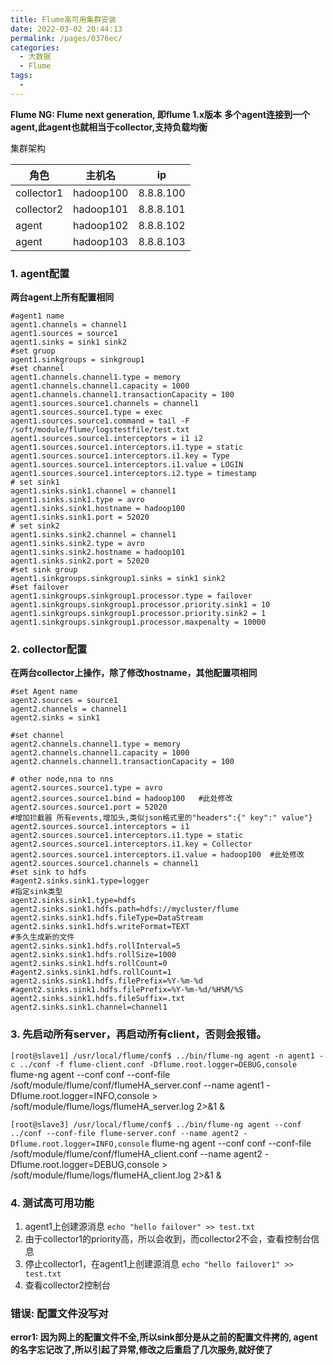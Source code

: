 ```yaml
---
title: Flume高可用集群安装
date: 2022-03-02 20:44:13
permalink: /pages/0376ec/
categories: 
  - 大数据
  - Flume
tags: 
  - 
---
```

**Flume NG: Flume next generation, 即flume 1.x版本**
**多个agent连接到一个agent,此agent也就相当于collector,支持负载均衡**

集群架构

| 角色 | 主机名 |ip |
| ---|--- |--- |
| collector1 | hadoop100 | 8.8.8.100 |
| collector2 | hadoop101 | 8.8.8.101 |
| agent | hadoop102 | 8.8.8.102 |
| agent | hadoop103 | 8.8.8.103 |

### 1. agent配置

**两台agent上所有配置相同**
```
#agent1 name
agent1.channels = channel1
agent1.sources = source1
agent1.sinks = sink1 sink2
#set gruop
agent1.sinkgroups = sinkgroup1
#set channel
agent1.channels.channel1.type = memory
agent1.channels.channel1.capacity = 1000
agent1.channels.channel1.transactionCapacity = 100
agent1.sources.source1.channels = channel1
agent1.sources.source1.type = exec
agent1.sources.source1.command = tail -F /soft/module/flume/logstestfile/test.txt
agent1.sources.source1.interceptors = i1 i2
agent1.sources.source1.interceptors.i1.type = static
agent1.sources.source1.interceptors.i1.key = Type
agent1.sources.source1.interceptors.i1.value = LOGIN
agent1.sources.source1.interceptors.i2.type = timestamp
# set sink1
agent1.sinks.sink1.channel = channel1
agent1.sinks.sink1.type = avro
agent1.sinks.sink1.hostname = hadoop100
agent1.sinks.sink1.port = 52020
# set sink2
agent1.sinks.sink2.channel = channel1
agent1.sinks.sink2.type = avro
agent1.sinks.sink2.hostname = hadoop101
agent1.sinks.sink2.port = 52020
#set sink group
agent1.sinkgroups.sinkgroup1.sinks = sink1 sink2
#set failover
agent1.sinkgroups.sinkgroup1.processor.type = failover
agent1.sinkgroups.sinkgroup1.processor.priority.sink1 = 10
agent1.sinkgroups.sinkgroup1.processor.priority.sink2 = 1
agent1.sinkgroups.sinkgroup1.processor.maxpenalty = 10000
```

### 2. collector配置
**在两台collector上操作，除了修改hostname，其他配置项相同**
```
#set Agent name
agent2.sources = source1
agent2.channels = channel1
agent2.sinks = sink1

#set channel
agent2.channels.channel1.type = memory
agent2.channels.channel1.capacity = 1000
agent2.channels.channel1.transactionCapacity = 100

# other node,nna to nns
agent2.sources.source1.type = avro
agent2.sources.source1.bind = hadoop100   #此处修改
agent2.sources.source1.port = 52020
#增加拦截器 所有events,增加头,类似json格式里的"headers":{" key":" value"}
agent2.sources.source1.interceptors = i1
agent2.sources.source1.interceptors.i1.type = static
agent2.sources.source1.interceptors.i1.key = Collector
agent2.sources.source1.interceptors.i1.value = hadoop100  #此处修改
agent2.sources.source1.channels = channel1
#set sink to hdfs
#agent2.sinks.sink1.type=logger
#指定sink类型
agent2.sinks.sink1.type=hdfs
agent2.sinks.sink1.hdfs.path=hdfs://mycluster/flume
agent2.sinks.sink1.hdfs.fileType=DataStream
agent2.sinks.sink1.hdfs.writeFormat=TEXT
#多久生成新的文件
agent2.sinks.sink1.hdfs.rollInterval=5
agent2.sinks.sink1.hdfs.rollSize=1000
agent2.sinks.sink1.hdfs.rollCount=0
#agent2.sinks.sink1.hdfs.rollCount=1
agent2.sinks.sink1.hdfs.filePrefix=%Y-%m-%d
#agent2.sinks.sink1.hdfs.filePrefix=%Y-%m-%d/%H%M/%S
agent2.sinks.sink1.hdfs.fileSuffix=.txt
agent2.sinks.sink1.channel=channel1
```


### 3. 先启动所有server，再启动所有client，否则会报错。
`[root@slave1] /usr/local/flume/conf$ ../bin/flume-ng agent -n agent1 -c ../conf -f flume-client.conf -Dflume.root.logger=DEBUG,console`
flume-ng agent --conf conf --conf-file /soft/module/flume/conf/flumeHA_server.conf --name agent1 -Dflume.root.logger=INFO,console > /soft/module/flume/logs/flumeHA_server.log 2>&1 &

`[root@slave3] /usr/local/flume/conf$ ../bin/flume-ng agent --conf ../conf --conf-file flume-server.conf --name agent2 -Dflume.root.logger=INFO,console`
flume-ng agent --conf conf --conf-file /soft/module/flume/conf/flumeHA_client.conf --name agent2 -Dflume.root.logger=DEBUG,console > /soft/module/flume/logs/flumeHA_client.log 2>&1 &

### 4. 测试高可用功能
1. agent1上创建源消息
`echo "hello failover" >> test.txt`
2. 由于collector1的priority高，所以会收到，而collector2不会，查看控制台信息
3. 停止collector1，在agent1上创建源消息
`echo "hello failover1" >> test.txt `
4. 查看collector2控制台


### 错误: 配置文件没写对
**error1: 因为网上的配置文件不全,所以sink部分是从之前的配置文件拷的, agent的名字忘记改了,所以引起了异常,修改之后重启了几次服务,就好使了**
